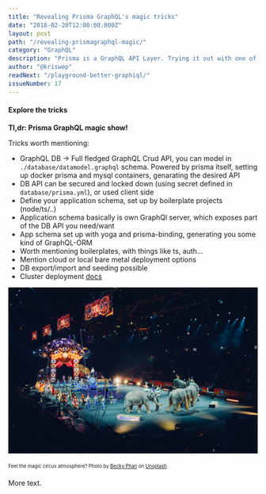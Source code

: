 ```yaml
---
title: "Revealing Prisma GraphQL's magic tricks"
date: "2018-02-20T12:00:00.000Z"
layout: post
path: "/revealing-prismagraphql-magic/"
category: "GraphQL"
description: "Prisma is a GraphQL API Layer. Trying it out with one of the available boilerplates gives you a ton of great features, almost feeling like magic. But is it? Let's have a look behind the tricks!"
author: "@kriswep"
readNext: "/playground-better-graphiql/"
issueNumber: 17
---
```


#### Explore the tricks

**Tl,dr: Prisma GraphQL magic show!**

Tricks worth mentioning:
 - GraphQL DB -> Full fledged GraphQL Crud API, you can model in `./database/datamodel.graphql` schema. Powered by prisma itself, setting up docker prisma and mysql containers, genarating the desired API
  - DB API can be secured and locked down (using secret defined in `database/prisma.yml`), or used client side
  - Define your application schema, set up by boilerplate projects (node/ts/..)
  - Application schema basically is own GraphQl server, which exposes part of the DB API you need/want
  - App schema set up with yoga and prisma-binding, generating you some kind of GraphQL-ORM
  - Worth mentioning boilerplates, with things like ts, auth...
  - Mention cloud or local bare metal deployment options
  - DB export/import and seeding possible
  - Cluster deployment [docs](https://www.prismagraphql.com/docs/tutorials/cluster-deployment/local-(docker)-meemaesh3k)

![A circus show with elephants and different artists, some of them on motorcyles.](circus.jpg)

<p><sub><sup>Feel the magic circus atmosphere? Photo by <a href="https://unsplash.com/@beckyphan">Becky Phan</a> on <a href="https://unsplash.com/photos/o8-670KHgK8">Unsplash</a>.</sup></sub></p>

More text.
